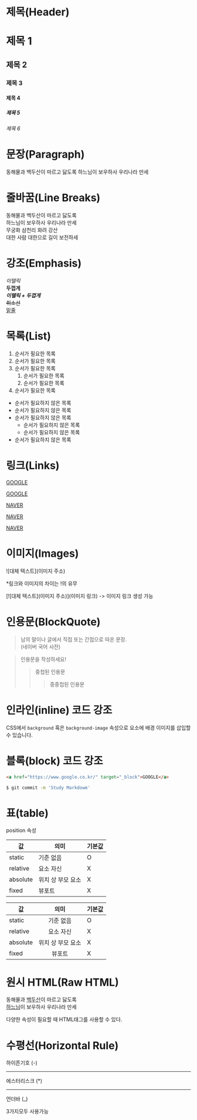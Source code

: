 # 제목(Header)

# 제목 1

## 제목 2

### 제목 3

#### 제목 4

##### 제목 5

###### 제목 6

# 문장(Paragraph)

동해물과 백두산이 마르고 닳도록
하느님이 보우하사 우리나라 만세

<!-- 띄어쓰기(공백문자) 2번을 통해 개행가능, 안될경우 <br/> 또한 사용가능 -->

# 줄바꿈(Line Breaks)

동해물과 백두산이 마르고 닳도록  
하느님이 보우하사 우리나라 만세  
무궁화 삼천리 화려 강산<br/>
대한 사람 대한으로 길이 보전하세

# 강조(Emphasis)

_이텔릭_  
**두껍게**  
**_이텔릭 + 두껍게_**  
~~취소선~~  
<u>밑줄</u>

# 목록(List)

1. 순서가 필요한 목록
1. 순서가 필요한 목록
1. 순서가 필요한 목록
   1. 순서가 필요한 목록
   1. 순서가 필요한 목록
1. 순서가 필요한 목록

- 순서가 필요하지 않은 목록
- 순서가 필요하지 않은 목록
- 순서가 필요하지 않은 목록
  - 순서가 필요하지 않은 목록
  - 순서가 필요하지 않은 목록
- 순서가 필요하지 않은 목록

# 링크(Links)

<a href="https://google.com">GOOGLE</a>

[GOOGLE](https://google.com)

<a href="https://naver.com" title="NAVER로 이동!">NAVER</a>

[NAVER](https://naver.com 'NAVER로 이동!')

<a href="https://naver.com" title="NAVER로 이동!" target="_blank">NAVER</a>

# 이미지(Images)

![대체 텍스트](이미지 주소)

\*링크와 이미지의 차이는 !의 유무

[![대체 텍스트](이미지 주소)](이미지 링크) -> 이미지 링크 생성 가능

# 인용문(BlockQuote)

> 남의 말이나 글에서 직접 또는 간접으로 따온 문장.  
> (네이버 국어 사전)

> 인용문을 작성하세요!
>
> > 중첩된 인용문
> >
> > > 중중첩된 인용문

# 인라인(inline) 코드 강조

CSS에서 `background` 혹은 `background-image` 속성으로 요소에 배경 이미지를 삽입할 수 있습니다.

# 블록(block) 코드 강조

```html
<a href="https://www.google.co.kr/" target="_block">GOOGLE</a>
```

```bash
$ git commit -m 'Study Markdowm'
```

# 표(table)

position 속성

<!--
값 | 의미 | 기본값
--|--|--
static | 기준 없음 | O
relative | 요소 자신 | X
absolute | 위치 상 부모 요소 | X
fixed | 뷰포트 | X
-->

| 값       | 의미              | 기본값 |
| -------- | ----------------- | ------ |
| static   | 기준 없음         | O      |
| relative | 요소 자신         | X      |
| absolute | 위치 상 부모 요소 | X      |
| fixed    | 뷰포트            | X      |

<!-- 가운데 정렬
값 | 의미 | 기본값
--|:--:|--
static | 기준 없음 | O
relative | 요소 자신 | X
absolute | 위치 상 부모 요소 | X
fixed | 뷰포트 | X
-->

| 값       |       의미        | 기본값 |
| -------- | :---------------: | ------ |
| static   |     기준 없음     | O      |
| relative |     요소 자신     | X      |
| absolute | 위치 상 부모 요소 | X      |
| fixed    |      뷰포트       | X      |

# 원시 HTML(Raw HTML)

동해물과 <u>백두산</u>이 마르고 닳도록<br/>
<span style="text-decoration: underline;">하느님</span>이
보우하사 우리나라 만세

다양한 속성이 필요할 때 HTML태그를 사용할 수 있다.

# 수평선(Horizontal Rule)

하이픈기호 (-)

---

에스터리스크 (\*)

---

언더바 (\_)

3가지모두 사용가능
